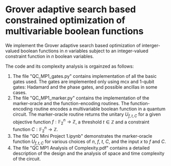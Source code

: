 # Grover adaptive search based constrained optimization of multivariable boolean functions

We implement the Grover adaptive search based optimization of interger-valued boolean functions in $n$ variables subject to an integer-valued constraint function in $n$ boolean variables.

The code and its complexity analysis is orgainzed as follows:

  1. The file "QC_MP1_gates.py" contains implementation of all the basic gates used. The gates are implemented only using mcx and $1$-qubit gates: Hadamard and the phase gates, and possible ancillas in some cases.
  2. The file "QC_MP1_marker.py" contains the implementation of the marker-oracle and the function-encoding routines. The function-encoding routine encodes a multivariable boolean function in a quantum circuit. The marker-oracle routine returns the unitary $U_{f,t,C}$ for a given objective function $f:\mathbb{F}_2^n\to \mathbb{Z}$, a threshold $t\in\mathbb{Z}$ and a constraint function $C:\mathbb{F}_2^n\to \mathbb{Z}$.
  3. The file "QC Mini Project 1.ipynb" demonstrates the marker-oracle function $U_{f,t,C}$ for various choices of $n$, $f$, $t$, $C$, and the input $x$ to $f$ and $C$.
  4. The file "QC MP1 Analysis of Complexity.pdf" contains a detailed description of the design and the analysis of space and time complexity of the circuit. 
